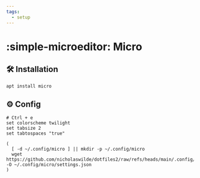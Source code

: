 ```yaml
---
tags:
  - setup
---
```

# :simple-microeditor: Micro

## :hammer_and_wrench: Installation

```shell
apt install micro
```

## :gear: Config

```shell
# Ctrl + e
set colorscheme twilight
set tabsize 2
set tabtospaces "true"
```

```shell
(
  [ -d ~/.config/micro ] || mkdir -p ~/.config/micro
  wget https://github.com/nicholaswilde/dotfiles2/raw/refs/heads/main/.config/micro/settings.json -O ~/.config/micro/settings.json
)
```
